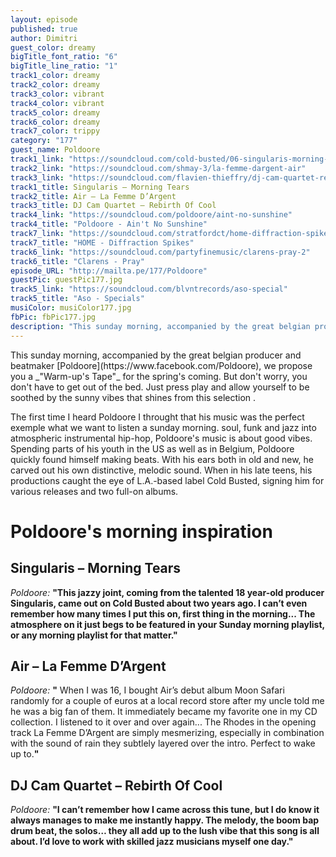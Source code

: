 ```yaml
---
layout: episode
published: true
author: Dimitri
guest_color: dreamy
bigTitle_font_ratio: "6"
bigTitle_line_ratio: "1"
track1_color: dreamy
track2_color: dreamy
track3_color: vibrant
track4_color: vibrant
track5_color: dreamy
track6_color: dreamy
track7_color: trippy
category: "177"
guest_name: Poldoore
track1_link: "https://soundcloud.com/cold-busted/06-singularis-morning-tears"
track2_link: "https://soundcloud.com/shmay-3/la-femme-dargent-air"
track3_link: "https://soundcloud.com/flavien-thieffry/dj-cam-quartet-rebirth-of-cool"
track1_title: Singularis – Morning Tears
track2_title: Air – La Femme D’Argent
track3_title: DJ Cam Quartet – Rebirth Of Cool
track4_link: "https://soundcloud.com/poldoore/aint-no-sunshine"
track4_title: "Poldoore - Ain't No Sunshine"
track7_link: "https://soundcloud.com/stratfordct/home-diffraction-spikes"
track7_title: "HOME - Diffraction Spikes"
track6_link: "https://soundcloud.com/partyfinemusic/clarens-pray-2"
track6_title: "Clarens - Pray"
episode_URL: "http://mailta.pe/177/Poldoore"
guestPic: guestPic177.jpg
track5_link: "https://soundcloud.com/blvntrecords/aso-special"
track5_title: "Aso - Specials"
musiColor: musiColor177.jpg
fbPic: fbPic177.jpg
description: "This sunday morning, accompanied by the great belgian producer and beatmaker Poldoore, we propose you a “Warm-up’s Tape” for the spring’s coming. But don’t worry, you don’t have to get out of the bed. Just press play and allow yourself to be soothed by the sunny vibes that shines from this selection."
---
```


<p id="introduction">This sunday morning, accompanied by the great belgian producer and beatmaker [Poldoore](https://www.facebook.com/Poldoore), we propose you a _"Warm-up's Tape"_ for the spring's coming. But don't worry, you don't have to get out of the bed. Just press play and allow yourself to be soothed by the sunny vibes that shines from this selection .</p>

The first time I heard Poldoore I throught that his music was the perfect exemple what we want to listen a sunday morning. soul, funk and jazz into atmospheric instrumental hip-hop, Poldoore's music is about good vibes. Spending parts of his youth in the US as well as in Belgium, Poldoore quickly found himself making beats. With his ears both in old and new, he carved out his own distinctive, melodic sound. When in his late teens, his productions caught the eye of L.A.-based label Cold Busted, signing him for various releases and two full-on albums.

# Poldoore's morning inspiration

## Singularis – Morning Tears
_Poldoore:_ **"**This jazzy joint, coming from the talented 18 year-old producer Singularis, came out on Cold Busted about two years ago. I can’t even remember how many times I put this on, first thing in the morning... The atmosphere on it just begs to be featured in your Sunday morning playlist, or any morning playlist for that matter.**"**

## Air – La Femme D’Argent
_Poldoore:_ **"** When I was 16, I bought Air’s debut album Moon Safari randomly for a couple of euros at a local record store after my uncle told me he was a big fan of them. It immediately became my favorite one in my CD collection. I listened to it over and over again... The Rhodes in the opening track La Femme D’Argent are simply mesmerizing, especially in combination with the sound of rain they subtlely layered over the intro. Perfect to wake up to.**"**

## DJ Cam Quartet – Rebirth Of Cool
_Poldoore:_ **"**I can’t remember how I came across this tune, but I do know it always manages to make me instantly happy. The melody, the boom bap drum beat, the solos… they all add up to the lush vibe that this song is all about. I’d love to work with skilled jazz musicians myself one day.**"**